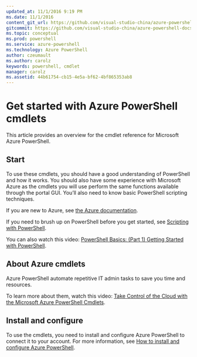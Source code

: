 ```yaml
---
updated_at: 11/1/2016 9:19 PM
ms.date: 11/1/2016
content_git_url: https://github.com/visual-studio-china/azure-powershell-docs-prod/blob/live/azure/index.md
gitcommit: https://github.com/visual-studio-china/azure-powershell-docs-prod/blob/e1e789a97061a13ab188e385ef7df8ff209f7643/azure/index.md
ms.topic: conceptual
ms.prod: powershell
ms.service: azure-powershell
ms.technology: Azure PowerShell
author: czeumault
ms.author: carolz
keywords: powershell, cmdlet
manager: carolz
ms.assetid: 44b61754-cb15-4e5a-bf62-4bf865353ab8
---
```


# Get started with Azure PowerShell cmdlets

This article provides an overview for the cmdlet reference for Microsoft Azure PowerShell. 

## Start

To use these cmdlets, you should have a good understanding of PowerShell and how it works.  You should also have some experience with Microsoft Azure as the cmdlets you will use perform the same functions available through the portal GUI.  You’ll also need to know basic PowerShell scripting techniques.

If you are new to Azure, see [the Azure documentation](https://docs.microsoft.com/azure/).

If you need to brush up on PowerShell before you get started, see [Scripting with PowerShell](https://technet.microsoft.com/library/bb978526.aspx).

You can also watch this video: [PowerShell Basics: (Part 1) Getting Started with PowerShell](https://channel9.msdn.com/Blogs/Taste-of-Premier/PowerShellBasicsPart1).

## About Azure cmdlets

Azure PowerShell automate repetitive IT admin tasks to save you time and resources.

To learn more about them, watch this video: [Take Control of the Cloud with the Microsoft Azure PowerShell Cmdlets](https://channel9.msdn.com/Events/TechEd/NorthAmerica/2013/WAD-B305#fbid=).

## Install and configure

To use the cmdlets, you need to install and configure Azure PowerShell to connect it to your account. For more information, see [How to install and configure Azure PowerShell](https://docs.microsoft.com/azure/powershell-install-configure).
